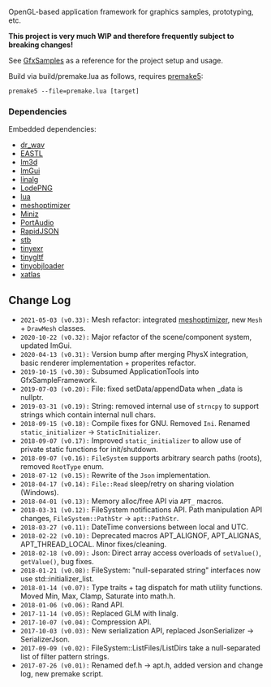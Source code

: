 OpenGL-based application framework for graphics samples, prototyping, etc.

**This project is very much WIP and therefore frequently subject to breaking changes!**

See [GfxSamples](https://github.com/john-chapman/GfxSamples) as a reference for the project setup and usage.

Build via build/premake.lua as follows, requires [premake5](https://premake.github.io/):

```
premake5 --file=premake.lua [target]
```

### Dependencies

Embedded dependencies:
- [dr_wav](https://github.com/mackron/dr_libs)
- [EASTL](https://github.com/electronicarts/EASTL)
- [Im3d](https://github.com/john-chapman/im3d/)
- [ImGui](https://github.com/ocornut/imgui)
- [linalg](https://github.com/john-chapman/linalg)
- [LodePNG](http://lodev.org/lodepng/)
- [lua](https://www.lua.org)
- [meshoptimizer](https://github.com/zeux/meshoptimizer)
- [Miniz](https://github.com/richgel999/miniz)
- [PortAudio](http://www.portaudio.com/)
- [RapidJSON](http://rapidjson.org/)
- [stb](https://github.com/nothings/stb)
- [tinyexr](https://github.com/syoyo/tinyexr)
- [tinygltf](https://github.com/syoyo/tinygltf)
- [tinyobjloader](https://github.com/syoyo/tinyobjloader)
- [xatlas](https://github.com/jpcy/xatlas)

## Change Log ##
- `2021-05-03 (v0.33):` Mesh refactor: integrated [meshoptimizer](https://github.com/zeux/meshoptimizer), new `Mesh` + `DrawMesh` classes.
- `2020-10-22 (v0.32):` Major refactor of the scene/component system, updated ImGui.
- `2020-04-13 (v0.31):` Version bump after merging PhysX integration, basic renderer implementation + properites refactor.
- `2019-10-15 (v0.30):` Subsumed ApplicationTools into GfxSampleFramework.
- `2019-07-03 (v0.20):` File: fixed setData/appendData when _data is nullptr.
- `2019-03-31 (v0.19):` String: removed internal use of `strncpy` to support strings which contain internal null chars.
- `2018-09-15 (v0.18):` Compile fixes for GNU. Removed `Ini`. Renamed `static_initializer` -> `StaticInitializer`.
- `2018-09-07 (v0.17):` Improved `static_initializer` to allow use of private static functions for init/shutdown.
- `2018-09-07 (v0.16):` `FileSystem` supports arbitrary search paths (roots), removed `RootType` enum.
- `2018-07-12 (v0.15):` Rewrite of the `Json` implementation.
- `2018-04-17 (v0.14):` `File::Read` sleep/retry on sharing violation (Windows).
- `2018-04-01 (v0.13):` Memory alloc/free API via `APT_` macros.
- `2018-03-31 (v0.12):` FileSystem notifications API. Path manipulation API changes, `FileSystem::PathStr` -> `apt::PathStr`.
- `2018-03-27 (v0.11):` DateTime conversions between local and UTC.
- `2018-02-22 (v0.10):` Deprecated macros APT_ALIGNOF, APT_ALIGNAS, APT_THREAD_LOCAL. Minor fixes/cleaning.
- `2018-02-18 (v0.09):` Json: Direct array access overloads of `setValue()`, `getValue()`, bug fixes.
- `2018-01-21 (v0.08):` FileSystem: "null-separated string" interfaces now use std::initializer_list.
- `2018-01-14 (v0.07):` Type traits + tag dispatch for math utility functions. Moved Min, Max, Clamp, Saturate into math.h.
- `2018-01-06 (v0.06):` Rand API.
- `2017-11-14 (v0.05):` Replaced GLM with linalg.
- `2017-10-07 (v0.04):` Compression API.
- `2017-10-03 (v0.03):` New serialization API, replaced JsonSerializer -> SerializerJson.
- `2017-09-09 (v0.02):` FileSystem::ListFiles/ListDirs take a null-separated list of filter pattern strings.
- `2017-07-26 (v0.01):` Renamed def.h -> apt.h, added version and change log, new premake script.
